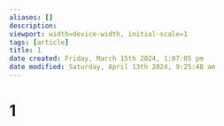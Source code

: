 ```yaml
---
aliases: []
description:
viewport: width=device-width, initial-scale=1
tags: [article]
title: 1
date created: Friday, March 15th 2024, 1:07:05 pm
date modified: Saturday, April 13th 2024, 9:25:48 am
---
```


# 1